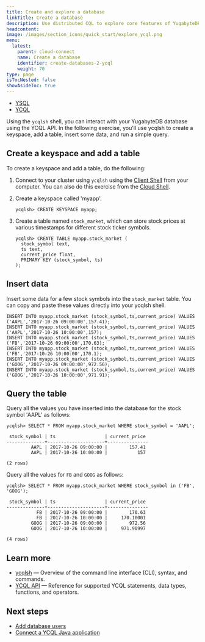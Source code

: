 ```yaml
---
title: Create and explore a database
linkTitle: Create a database
description: Use distributed CQL to explore core features of YugabyteDB.
headcontent:
image: /images/section_icons/quick_start/explore_ycql.png
menu:
  latest:
    parent: cloud-connect
    name: Create a database
    identifier: create-databases-2-ycql
    weight: 70
type: page
isTocNested: false
showAsideToc: true
---
```


<ul class="nav nav-tabs-alt nav-tabs-yb">

  <li >
    <a href="../create-databases/" class="nav-link">
      <i class="icon-postgres" aria-hidden="true"></i>
      YSQL
    </a>
  </li>

 <li >
    <a href="../create-databases-ycql/" class="nav-link active">
      <i class="icon-cassandra" aria-hidden="true"></i>
      YCQL
    </a>
  </li>
</ul>

Using the `ycqlsh` shell, you can interact with your YugabyteDB database using the YCQL API. In the following exercise, you'll use ycqlsh to create a keyspace, add a table, insert some data, and run a simple query.

## Create a keyspace and add a table

To create a keyspace and add a table, do the following:

1. Connect to your cluster using `ycqlsh` using the [Client Shell](../connect-client-shell/) from your computer. You can also do this exercise from the [Cloud Shell](../connect-cloud-shell/).

1. Create a keyspace called 'myapp'.

    ```cql
    ycqlsh> CREATE KEYSPACE myapp;
    ```

1. Create a table named `stock_market`, which can store stock prices at various timestamps for different stock ticker symbols.

    ```cql
    ycqlsh> CREATE TABLE myapp.stock_market (
      stock_symbol text,
      ts text,
      current_price float,
      PRIMARY KEY (stock_symbol, ts)
    );
    ```

## Insert data

Insert some data for a few stock symbols into the `stock_market` table. You can copy and paste these values directly into your ycqlsh shell.

```cql
INSERT INTO myapp.stock_market (stock_symbol,ts,current_price) VALUES ('AAPL','2017-10-26 09:00:00',157.41);
INSERT INTO myapp.stock_market (stock_symbol,ts,current_price) VALUES ('AAPL','2017-10-26 10:00:00',157);
INSERT INTO myapp.stock_market (stock_symbol,ts,current_price) VALUES ('FB','2017-10-26 09:00:00',170.63);
INSERT INTO myapp.stock_market (stock_symbol,ts,current_price) VALUES ('FB','2017-10-26 10:00:00',170.1);
INSERT INTO myapp.stock_market (stock_symbol,ts,current_price) VALUES ('GOOG','2017-10-26 09:00:00',972.56);
INSERT INTO myapp.stock_market (stock_symbol,ts,current_price) VALUES ('GOOG','2017-10-26 10:00:00',971.91);
```

## Query the table

Query all the values you have inserted into the database for the stock symbol 'AAPL' as follows:

```cql
ycqlsh> SELECT * FROM myapp.stock_market WHERE stock_symbol = 'AAPL';
```

```output
 stock_symbol | ts                  | current_price
--------------+---------------------+---------------
         AAPL | 2017-10-26 09:00:00 |        157.41
         AAPL | 2017-10-26 10:00:00 |           157

(2 rows)
```

Query all the values for `FB` and `GOOG` as follows:

```cql
ycqlsh> SELECT * FROM myapp.stock_market WHERE stock_symbol in ('FB', 'GOOG');
```

```output
 stock_symbol | ts                  | current_price
--------------+---------------------+---------------
           FB | 2017-10-26 09:00:00 |        170.63
           FB | 2017-10-26 10:00:00 |     170.10001
         GOOG | 2017-10-26 09:00:00 |        972.56
         GOOG | 2017-10-26 10:00:00 |     971.90997

(4 rows)
```

## Learn more

- [ycqlsh](../../../admin/ycqlsh/) — Overview of the command line interface (CLI), syntax, and commands.
- [YCQL API](../../../api/ycql/) — Reference for supported YCQL statements, data types, functions, and operators.

## Next steps

- [Add database users](../add-users/)
- [Connect a YCQL Java application](../../cloud-develop/connect-ycql-application/)
